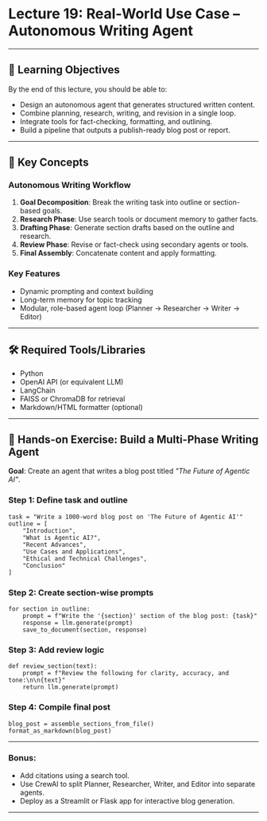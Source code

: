 # Lecture 19: Real-World Use Case – Autonomous Writing Agent

---

## 🎯 Learning Objectives

By the end of this lecture, you should be able to:

- Design an autonomous agent that generates structured written content.
- Combine planning, research, writing, and revision in a single loop.
- Integrate tools for fact-checking, formatting, and outlining.
- Build a pipeline that outputs a publish-ready blog post or report.

---

## 🧩 Key Concepts

### Autonomous Writing Workflow

1. **Goal Decomposition**: Break the writing task into outline or section-based goals.
2. **Research Phase**: Use search tools or document memory to gather facts.
3. **Drafting Phase**: Generate section drafts based on the outline and research.
4. **Review Phase**: Revise or fact-check using secondary agents or tools.
5. **Final Assembly**: Concatenate content and apply formatting.

### Key Features

- Dynamic prompting and context building
- Long-term memory for topic tracking
- Modular, role-based agent loop (Planner → Researcher → Writer → Editor)

---

## 🛠 Required Tools/Libraries

- Python
- OpenAI API (or equivalent LLM)
- LangChain
- FAISS or ChromaDB for retrieval
- Markdown/HTML formatter (optional)

---

## 🔬 Hands-on Exercise: Build a Multi-Phase Writing Agent

**Goal**: Create an agent that writes a blog post titled *"The Future of Agentic AI"*.

### Step 1: Define task and outline

    task = "Write a 1000-word blog post on 'The Future of Agentic AI'"
    outline = [
        "Introduction",
        "What is Agentic AI?",
        "Recent Advances",
        "Use Cases and Applications",
        "Ethical and Technical Challenges",
        "Conclusion"
    ]

### Step 2: Create section-wise prompts

    for section in outline:
        prompt = f"Write the '{section}' section of the blog post: {task}"
        response = llm.generate(prompt)
        save_to_document(section, response)

### Step 3: Add review logic

    def review_section(text):
        prompt = f"Review the following for clarity, accuracy, and tone:\n\n{text}"
        return llm.generate(prompt)

### Step 4: Compile final post

    blog_post = assemble_sections_from_file()
    format_as_markdown(blog_post)

---

### Bonus:

- Add citations using a search tool.
- Use CrewAI to split Planner, Researcher, Writer, and Editor into separate agents.
- Deploy as a Streamlit or Flask app for interactive blog generation.

---
